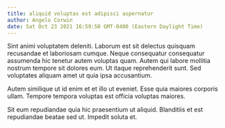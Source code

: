 ```yaml
---
title: aliquid voluptas est adipisci aspernatur
author: Angelo Corwin
date: Sat Oct 23 2021 16:59:50 GMT-0400 (Eastern Daylight Time)
---
```

Sint animi voluptatem deleniti. Laborum est sit delectus quisquam recusandae et laboriosam cumque. Neque consequatur consequatur assumenda hic tenetur autem voluptas quam. Autem qui labore mollitia nostrum tempore sit dolores eum. Ut itaque reprehenderit sunt. Sed voluptates aliquam amet ut quia ipsa accusantium.

 Autem similique ut id enim et et illo ut eveniet. Esse quia maiores corporis ullam. Tempore tempora voluptas est officia voluptas maiores.

 Sit eum repudiandae quia hic praesentium ut aliquid. Blanditiis et est repudiandae beatae sed ut. Impedit soluta et.